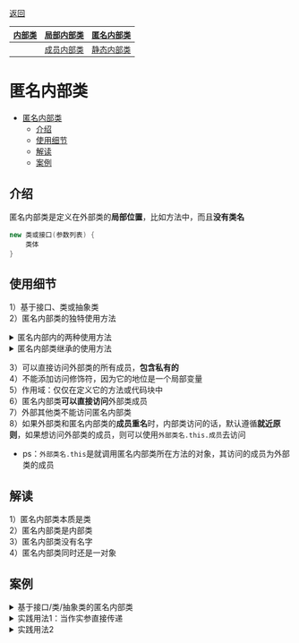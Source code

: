 [返回](面向对象编程.md)

|[内部类](内部类.md)|[局部内部类](局部内部类.md)|[**匿名内部类**](匿名内部类.md)|
|:-:|:-:|:-:|
||[成员内部类](成员内部类.md)|[静态内部类](静态内部类.md)|

# 匿名内部类

- [匿名内部类](#匿名内部类)
  - [介绍](#介绍)
  - [使用细节](#使用细节)
  - [解读](#解读)
  - [案例](#案例)

## 介绍
匿名内部类是定义在外部类的**局部位置**，比如方法中，而且**没有类名**  

```java
new 类或接口(参数列表) {
    类体
}
```
## 使用细节
1）基于接口、类或抽象类  
2）匿名内部类的独特使用方法
<details><summary>匿名内部内的两种使用方法</summary>

```java
//============new完直接调用============
new A() {
    @Override
    public void cry() {
        System.out.println("hello~");
    }
}.cry();
//=========先创建一个实例再调用==========
A a = new A() {
    @Override
    public void cry() {
        System.out.println("hello~");
    }
};
a.cry();
```

</details>


<details><summary>匿名内部类继承的使用方法</summary>

```java
public class Test {
    public static void main(String[] args) {
        Outer outer = new Outer();
        outer.f1();
    }
}
```
```java
class Outer {
    public void f1() {
        //创建一个基于类的匿名内部类
        //相当于继承了Person类
        Person p = new Person() {
            @Override
            public void hi() {
                System.out.println("匿名内部类重写了 hi方法");
            }
            @Override
            public void ok() {
                super.ok();
            }
        };
        p.hi();
    }
}
```
```java
class Person {
    public void hi() {
        System.out.println("Person.hi");
    }
    public void ok() {
        System.out.println("Person.ok");
    }
}
```
</details>  

3）可以直接访问外部类的所有成员，**包含私有的**  
4）不能添加访问修饰符，因为它的地位是一个局部变量  
5）作用域：仅仅在定义它的方法或代码块中  
6）匿名内部类**可以直接访问**外部类成员  
7）外部其他类不能访问匿名内部类   
8）如果外部类和匿名内部类的**成员重名**时，内部类访问的话，默认遵循**就近原则**，如果想访问外部类的成员，则可以使用`外部类名.this.成员`去访问  
- ps：`外部类名.this`是就调用匿名内部类所在方法的对象，其访问的成员为外部类的成员
## 解读

1）匿名内部类本质是类\
2）匿名内部类是内部类\
3）匿名内部类没有名字\
4）匿名内部类同时还是一对象


## 案例

<details><summary>基于接口/类/抽象类的匿名内部类</summary>

```java
public class Test {
    public static void mian(String[] args) {
        Outer outer = new Outer();
        outer.method();
    }
}
public class Outer {//外部类
    private int n1 = 10;//属性
    //在此方法下演示匿名内部类
    public void method() {
        //1）基于接口的匿名内部类
        IA tiger = new IA() { //tiger的编译类型的是IA，运行类型是匿名内部类
            @Override
            public void cry() {
                System.out.println("老虎叫");
            }
        };//分号不能少
        //在jdk底层，创建匿名内部类Outer04$1,立即创建其实例，并把地址返回给tiger
        tiger.cry();


        //2）演示基于类的匿名内部类
        // father 的编译类型是Father
        // father 的运行类型是Outer04$2
        Father father = new Father("jack") {
            @Override
            public void test() {
                System.out.println("匿名内部类重写的test方法");
            }
        };//分号不能少


        //3）基于抽象类的匿名内部类
        Animal animal = new Animal() {
            //必须实现抽象方法eat()
        };
    }
}
interface IA { //接口
    public void cry();
}
class Father { //类
    private String name;
    public Father(String name) {//构造器
        this.name = name;
    }
    public void test() {
    }
}
abstract class Animal {//抽象方法
    abstract void eat();
}
```
</details>


<details><summary>实践用法1：当作实参直接传递</summary>

```java
//============使用匿名内部类=============
public class Test {
    public static void main(String[] args) {
        f1(new IL() {
            @Override
            public void show() {
                System.out.println("这是一幅画");
            }
        });
    }
    //静态方法，形参是接口类型
    public static void f1(IL il) {
        il.show();
    }
}
interface IL {
    void show();
}
```
```java
//============原始方法：硬编码=============
public class Test {
    public static void main(String[] args) {
        f1(new Picture());
    }
    public static void f1(IL il) {
        il.show();
    }
}
interface IL {
    void show();
}
class Picture implements IL {
    @Override
    public void show() {
        System.out.println("这是一幅画");
    }
}
```
</details>

<details><summary>实践用法2</summary>

![alt text](https://raw.githubusercontent.com/Stolorzs/Picgo/master/nimknwbulwfhfa.png)

```java
public class Test {
    public static void main(String[] args) {
        new Cellphone().alarmclock(new Bell() {
            @Override
            public void ring() {
                System.out.println("懒猪起床了");
            }
        });
        new Cellphone().alarmclock(new Bell() {
            @Override
            public void ring() {
                System.out.println("小伙伴上课了");
            }
        });
    }
}

interface Bell {
    void ring();
}
class Cellphone {
    public void alarmclock(Bell bell) {
        bell.ring();
    }
}
```

</details>
